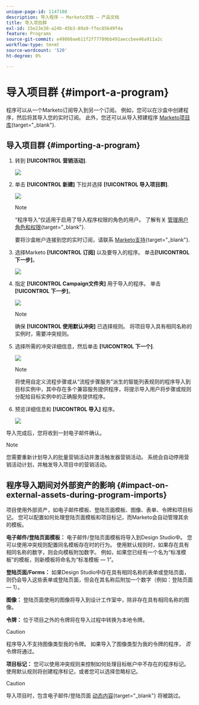 ```yaml
---
unique-page-id: 1147108
description: 导入程序 — Marketo文档 — 产品文档
title: 导入项目群
exl-id: 15e23e38-a24b-45b3-89a9-ffec85649f4a
feature: Programs
source-git-commit: e49860ae611f2f77789bb491aeccbee46a911a2c
workflow-type: tm+mt
source-wordcount: '520'
ht-degree: 0%

---
```


# 导入项目群 {#import-a-program}

程序可以从一个Marketo订阅导入到另一个订阅。 例如，您可以在沙盒中创建程序，然后将其导入您的实时订阅。 此外，您还可以从导入预建程序 [Marketo项目库](/help/marketo/product-docs/core-marketo-concepts/programs/program-library/program-import-library-overview.md){target="_blank"}.

## 导入项目群 {#importing-a-program}

1. 转到 **[!UICONTROL 营销活动]**.

   ![](assets/import-a-program-1.png)

1. 单击 **[!UICONTROL 新建]** 下拉并选择 **[!UICONTROL 导入项目群]**.

   ![](assets/import-a-program-2.png)

   >[!NOTE]
   >
   >“程序导入”仅适用于启用了导入程序权限的角色的用户。 了解有关 [管理用户角色和权限](/help/marketo/product-docs/administration/users-and-roles/managing-user-roles-and-permissions.md){target="_blank"}.
   >
   >要将沙盒帐户连接到您的实时订阅，请联系 [Marketo支持](https://nation.marketo.com/t5/Support/ct-p/Support){target="_blank"}.

1. 选择Marketo **[!UICONTROL 订阅]** 以及要导入的程序。 单击&#x200B;**[!UICONTROL 下一步]**。

   ![](assets/import-a-program-3.png)

1. 指定 **[!UICONTROL Campaign文件夹]** 用于导入的程序。 单击&#x200B;**[!UICONTROL 下一步]**。

   ![](assets/import-a-program-4.png)

   >[!NOTE]
   >
   >确保 **[!UICONTROL 使用默认冲突]** 已选择规则。 将项目导入具有相同名称的实例时，需要冲突规则。

1. 选择所需的冲突详细信息，然后单击 **[!UICONTROL 下一个]**.

   ![](assets/import-a-program-5.png)

   >[!NOTE]
   >
   >将使用自定义流程步骤或从“流程步骤服务”派生的智能列表规则的程序导入到目标实例中，其中存在多个兼容服务提供程序，将提示导入用户将步骤或规则分配给目标实例中的正确服务提供程序。

1. 预览详细信息和 **[!UICONTROL 导入]** 程序。

   ![](assets/import-a-program-6.png)

导入完成后，您将收到一封电子邮件确认。

>[!NOTE]
>
>您需要重新计划导入的批量营销活动并激活触发器营销活动。 系统会自动停用营销活动计划，并触发导入项目中的营销活动。

## 程序导入期间对外部资产的影响 {#impact-on-external-assets-during-program-imports}

项目使用外部资产，如电子邮件模板、登陆页面模板、图像、表单、令牌和项目标记。 您可以配置如何处理登陆页面模板和项目标记，而Marketo会自动管理其余的模板。

**电子邮件/登陆页面模板：** 电子邮件/登陆页面模板将导入到Design Studio中。 您可以使用冲突规则配置同名模板存在时的行为。 使用默认规则时，如果存在具有相同名称的数字，则会向模板附加数字。 例如，如果您已经有一个名为“标准模板”的模板，则新模板将命名为“标准模板 — 1”。

**登陆页面/Forms：** 如果Design Studio中存在具有相同名称的表单或登陆页面，则仍会导入这些表单或登陆页面，但会在其名称后附加一个数字（例如：登陆页面 — 1）。

**图像：** 登陆页面使用的图像将导入到设计工作室中，除非存在具有相同名称的图像。

**令牌：** 位于项目之外的令牌将在导入过程中转换为本地令牌。

>[!CAUTION]
>
>程序导入不支持图像类型我的令牌。 如果导入了图像类型为我的令牌的程序， _否_ 令牌将通过。

**项目标记：** 您可以使用冲突规则来控制如何处理目标帐户中不存在的程序标记。 使用默认规则将创建程序标记，或者您可以选择忽略标记。

>[!CAUTION]
>
>导入项目时，包含电子邮件/登陆页面 [动态内容](/help/marketo/product-docs/personalization/segmentation-and-snippets/segmentation/understanding-dynamic-content.md){target="_blank"} 将被跳过。
